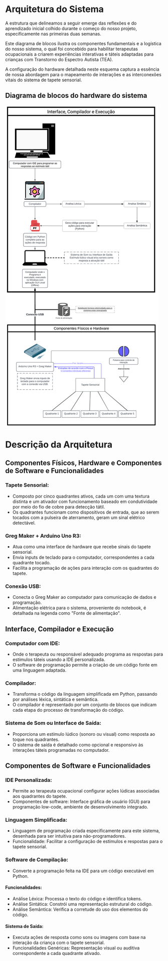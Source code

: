# Arquitetura do Sistema

A estrutura que delineamos a seguir emerge das reflexões e do aprendizado inicial colhido durante o começo do nosso projeto, especificamente nas primeiras duas semanas.

Este diagrama de blocos ilustra os componentes fundamentais e a logística do nosso sistema, o qual foi concebido para habilitar terapeutas ocupacionais a criarem experiências interativas e táteis adaptadas para crianças com Transtorno do Espectro Autista (TEA).

A configuração do hardware detalhada neste esquema captura a essência de nossa abordagem para o mapeamento de interações e as interconexões vitais do sistema de tapete sensorial.

## Diagrama de blocos do hardware do sistema

![Arquitetura de Hardware](img/diagrama-bloco.png)

# Descrição da Arquitetura

## Componentes Físicos, Hardware e Componentes de Software e Funcionalidades

### Tapete Sensorial:
- Composto por cinco quadrantes ativos, cada um com uma textura distinta e um ativador com funcionamento baseado em condutividade por meio do fio de cobre para detecção tátil.
- Os quadrantes funcionam como dispositivos de entrada, que ao serem tocados com a pulseira de aterramento, geram um sinal elétrico detectável.

### Greg Maker + Arduino Uno R3:
- Atua como uma interface de hardware que recebe sinais do tapete sensorial.
- Envia inputs de teclado para o computador, correspondentes a cada quadrante tocado.
- Facilita a programação de ações para interação com os quadrantes do tapete.

### Conexão USB:
- Conecta o Greg Maker ao computador para comunicação de dados e programação.
- Alimentação elétrica para o sistema, proveniente do notebook, é detalhada na legenda como "Fonte de alimentação".

## Interface, Compilador e Execução

### Computador com IDE:
- Onde o terapeuta ou responsável adequado programa as respostas para estímulos táteis usando a IDE personalizada.
- O software de programação permite a criação de um código fonte em uma linguagem adaptada.

### Compilador:
- Transforma o código da linguagem simplificada em Python, passando por análises léxica, sintática e semântica.
- O compilador é representado por um conjunto de blocos que indicam cada etapa do processo de transformação do código.

### Sistema de Som ou Interface de Saída:
- Proporciona um estímulo lúdico (sonoro ou visual) como resposta ao toque nos quadrantes.
- O sistema de saída é detalhado como opcional e responsivo às interações táteis programadas no computador.

## Componentes de Software e Funcionalidades

### IDE Personalizada:
- Permite ao terapeuta ocupacional configurar ações lúdicas associadas aos quadrantes do tapete.
- Componentes de software: Interface gráfica de usuário (GUI) para programação low-code, ambiente de desenvolvimento integrado.

### Linguagem Simplificada:
- Linguagem de programação criada especificamente para este sistema, desenhada para ser intuitiva para não-programadores.
- Funcionalidade: Facilitar a configuração de estímulos e respostas para o tapete sensorial.

### Software de Compilação:
- Converte a programação feita na IDE para um código executável em Python.

#### Funcionalidades:
- Análise Léxica: Processa o texto do código e identifica tokens.
- Análise Sintática: Constrói uma representação estrutural do código.
- Análise Semântica: Verifica a corretude do uso dos elementos do código.

#### Sistema de Saída:
- Executa ações de resposta como sons ou imagens com base na interação da criança com o tapete sensorial.
- Funcionalidades Genéricas: Representação visual ou auditiva correspondente a cada quadrante ativado.